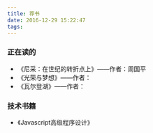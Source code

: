 ```yaml
---
title: 荐书
date: 2016-12-29 15:22:47
tags:
---
```


### 正在读的

- 《尼采：在世纪的转折点上》——作者：周国平
- 《光荣与梦想》——作者：
- 《瓦尔登湖》——作者：
### 技术书籍
- 《Javascript高级程序设计》
